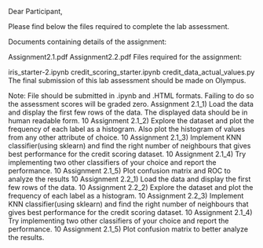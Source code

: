 Dear Participant,

Please find below the files required to complete the lab assessment. 

Documents containing details of the assignment:

Assignment2.1.pdf
Assignment2.2.pdf
Files required for the assignment: 

iris_starter-2.ipynb
credit_scoring_starter.ipynb
credit_data_actual_values.py
The final submission of this lab assessment should be made on Olympus.

Note: File should be submitted in .ipynb and .HTML formats. Failing to do so the assessment scores will be graded zero.
Assignment 2.1_1) Load the data and display the first few rows of the data. The displayed data should be in human readable form.
10
Assignment 2.1_2) Explore the dataset and plot the frequency of each label as a histogram. Also plot the histogram of values from any other attribute of choice.
10
Assignment 2.1_3) Implement KNN classifier(using sklearn) and find the right number of neighbours that gives best performance for the credit scoring dataset.
10
Assignment 2.1_4) Try implementing two other classifiers of your choice and report the performance.
10
Assignment 2.1_5) Plot confusion matrix and ROC to analyze the results
10
Assignment 2.2_1) Load the data and display the first few rows of the data.
10
Assignment 2.2_2) Explore the dataset and plot the frequency of each label as a histogram.
10
Assignment 2.2_3) Implement KNN classifier(using sklearn) and find the right number of neighbours that gives best performance for the credit scoring dataset.
10
Assignment 2.1_4) Try implementing two other classifiers of your choice and report the performance.
10
Assignment 2.1_5) Plot confusion matrix to better analyze the results.